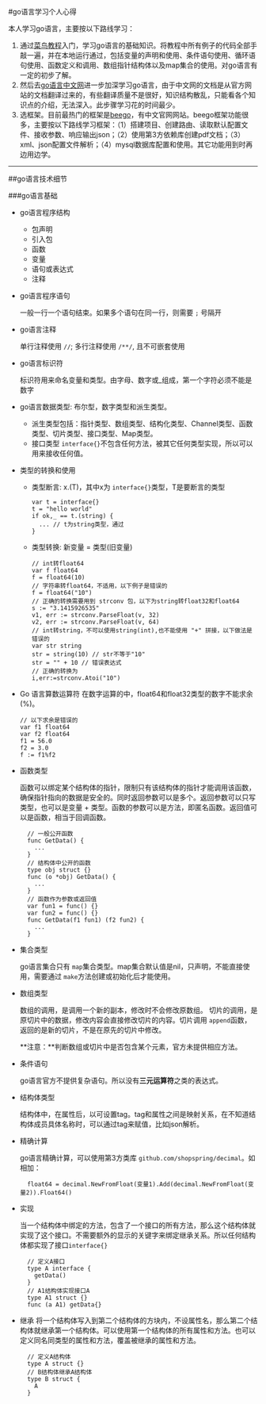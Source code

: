 #go语言学习个人心得

本人学习go语言，主要按以下路线学习：

1. 通过[菜鸟教程](http://www.runoob.com/go/go-tutorial.html)入门，学习go语言的基础知识。将教程中所有例子的代码全部手敲一遍，并在本地运行通过，包括变量的声明和使用、条件语句使用、循环语句使用、函数定义和调用、数组指针结构体以及map集合的使用。对go语言有一定的初步了解。
2. 然后去[go语言中文网](http://docscn.studygolang.com/doc/)进一步加深学习go语言，由于中文网的文档是从官方网站的文档翻译过来的，有些翻译质量不是很好，知识结构散乱，只能看各个知识点的介绍，无法深入。此步骤学习花的时间最少。
3. 选框架。目前最热门的框架是[beego](https://beego.me/)，有中文官网网站。beego框架功能很多，主要按以下路线学习框架：（1）搭建项目、创建路由、读取默认配置文件、接收参数、响应输出json；（2）使用第3方依赖库创建pdf文档；（3）xml、json配置文件解析；（4）mysql数据库配置和使用。其它功能用到时再边用边学。

********************************************************************************

##go语言技术细节

###go语言基础

* go语言程序结构
  * 包声明
  * 引入包
  * 函数
  * 变量
  * 语句或表达式
  * 注释

* go语言程序语句

  一般一行一个语句结束。如果多个语句在同一行，则需要 `;` 号隔开
  
* go语言注释
  
  单行注释使用 `//`; 多行注释使用 `/**/`, 且不可嵌套使用
  
* go语言标识符

  标识符用来命名变量和类型。由字母、数字或_组成，第一个字符必须不能是数字
  
* go语言数据类型: 布尔型，数字类型和派生类型。  
  * 派生类型包括：指针类型、数组类型、结构化类型、Channel类型、函数类型、切片类型、接口类型、Map类型。  
  * 接口类型 `interface{}`不包含任何方法，被其它任何类型实现，所以可以用来接收任何值。  
  
* 类型的转换和使用
  * 类型断言: x.(T)，其中x为 `interface{}`类型，T是要断言的类型
  
        var t = interface{}
        t = "hello world"
        if ok,_ == t.(string) {
          ... // t为string类型，通过
        }
    
  * 类型转换: 新变量 = 类型(旧变量)
    
        // int转float64
        var f float64
        f = float64(10)
        // 字符串转float64，不适用，以下例子是错误的
        f = float64("10")
        // 正确的转换需要用到 strconv 包，以下为string转float32和float64
        s := "3.1415926535"
        v1, err := strconv.ParseFloat(v, 32)
        v2, err := strconv.ParseFloat(v, 64)
        // int转string，不可以使用string(int),也不能使用 "+" 拼接，以下做法是错误的
        var str string
        str = string(10) // str不等于"10"
        str = "" + 10 // 错误表达式
        // 正确的转换为
        i,err:=strconv.Atoi("10")
     
* Go 语言算数运算符
  在数字运算的中，float64和float32类型的数字不能求余(%)。
  
      // 以下求余是错误的
      var f1 float64
      var f2 float64
      f1 = 56.0
      f2 = 3.0
      f := f1%f2
  
* 函数类型

  函数可以绑定某个结构体的指针，限制只有该结构体的指针才能调用该函数，确保指针指向的数据是安全的。同时返回参数可以是多个。返回参数可以只写类型，也可以是变量 + 类型。函数的参数可以是方法，即匿名函数。返回值可以是函数，相当于回调函数。
    
        // 一般公开函数
        func GetData() {
          ...
        }
        // 结构体中公开的函数
        type obj struct {}
        func (o *obj) GetData() {
          ...
        }
        // 函数作为参数或返回值
        var fun1 = func() {}
        var fun2 = func() {}
        func GetData(f1 fun1) (f2 fun2) {
          ...
        }
    
* 集合类型

  go语言集合只有 `map`集合类型。map集合默认值是nil，只声明，不能直接使用，需要通过 `make`方法创建或初始化后才能使用。
  
* 数组类型

  数组的调用，是调用一个新的副本，修改时不会修改原数组。
  切片的调用，是原切片中的数据，修改内容会直接修改切片的内容。切片调用 `append`函数，返回的是新的切片，不是在原先的切片中修改。
  
  **注意：**判断数组或切片中是否包含某个元素，官方未提供相应方法。
  
* 条件语句

  go语言官方不提供复杂语句。所以没有**三元运算符**之类的表达式。
  
* 结构体类型

  结构体中，在属性后，以可设置tag。tag和属性之间是映射关系，在不知道结构体成员具体名称时，可以通过tag来赋值，比如json解析。
  
* 精确计算

  go语言精确计算，可以使用第3方类库 `github.com/shopspring/decimal`。如相加：
     
        float64 = decimal.NewFromFloat(变量1).Add(decimal.NewFromFloat(变量2)).Float64()    
  
* 实现
  
  当一个结构体中绑定的方法，包含了一个接口的所有方法，那么这个结构体就实现了这个接口。不需要额外的显示的关键字来绑定继承关系。所以任何结构体都实现了接口`interface{}`
     
        // 定义A接口
        type A interface {
          getData()
        }
        // A1结构体实现接口A
        type A1 struct {}
        func (a A1) getData{}
     
* 继承
  将一个结构体写入到第二个结构体的方块内，不设属性名，那么第二个结构体就继承第一个结构体。可以使用第一个结构体的所有属性和方法。也可以定义同名同类型的属性和方法，覆盖被继承的属性和方法。
 
        // 定义A结构体
        type A struct {}
        // B结构体继承A结构体
        type B struct {
          A
        }
     

